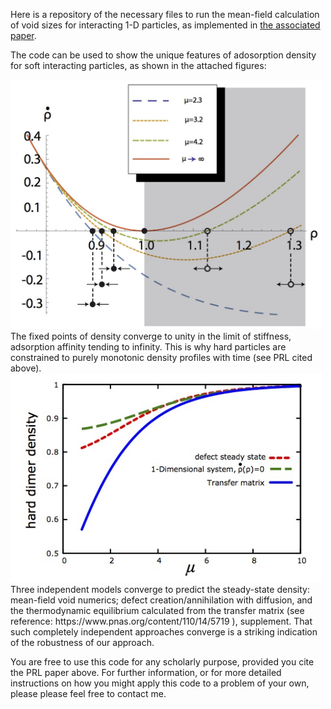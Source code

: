 Here is a repository of the necessary files to run the mean-field calculation of void sizes for interacting 1-D particles, as implemented in [the associated paper](https://journals.aps.org/prl/abstract/10.1103/PhysRevLett.115.088301).

The code can be used to show the unique features of adosorption density for soft interacting particles, as shown in the attached figures:
 
 <img src="SI_rhodot_anal_v3.jpg" width="500">
The fixed points of density converge to unity in the limit of stiffness, adsorption affinity tending to infinity. This is why hard particles are constrained to purely monotonic density profiles with time (see PRL cited above). 

 <img src="SI_rhoeq_vs_muplot.jpg" width="500">
Three independent models converge to predict the steady-state density: mean-field void numerics; defect creation/annihilation with diffusion, and the thermodynamic equilibrium calculated from the transfer matrix (see reference: https://www.pnas.org/content/110/14/5719 ), supplement. That such completely independent approaches converge is a striking indication of the robustness of our approach.

You are free to use this code for any scholarly purpose, provided you cite the PRL paper above. For further information, or for more detailed instructions on how you might apply this code to a problem of your own, please please feel free to contact me. 
